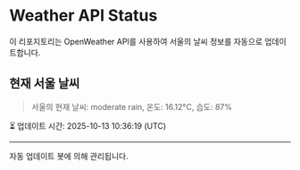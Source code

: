 
# Weather API Status

이 리포지토리는 OpenWeather API를 사용하여 서울의 날씨 정보를 자동으로 업데이트합니다.

## 현재 서울 날씨
> 서울의 현재 날씨: moderate rain, 온도: 16.12°C, 습도: 87%

⏳ 업데이트 시간: 2025-10-13 10:36:19 (UTC)

---
자동 업데이트 봇에 의해 관리됩니다.
